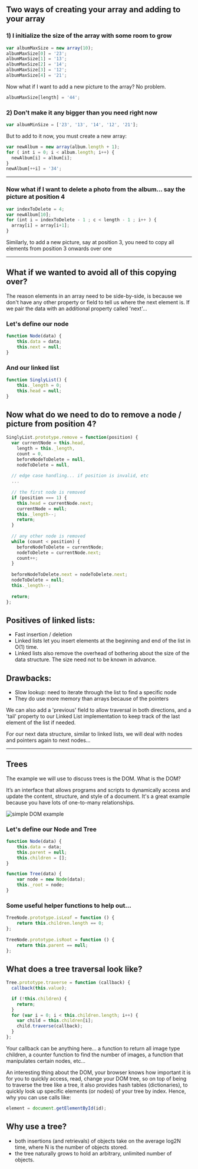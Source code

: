 ## Two ways of creating your array and adding to your array

### 1) I initialize the size of the array with some room to grow

```javascript
var albumMaxSize = new array(10); 
albumMaxSize[0] = '23';
albumMaxSize[1] = '13';
albumMaxSize[2] = '14';
albumMaxSize[3] = '12';
albumMaxSize[4] = '21';
```

Now what if I want to add a new picture to the array? No problem.

```javascript
albumMaxSize[length] = '44';
```

### 2) Don't make it any bigger than you need right now

```javascript
var albumMinSize = ['23', '13', '14', '12', '21'];
```

But to add to it now, you must create a new array:
```javascript
var newAlbum = new array(album.length + 1);
for ( int i = 0; i < album.length; i++) {
  newAlbum[i] = album[i];
}
newAlbum[++i] = '34';
```

___

### Now what if I want to delete a photo from the album... say the picture at position 4
```javascript
var indexToDelete = 4;
var newAlbum[10];
for (int i = indexToDelete - 1 ; c < length - 1 ; i++ ) {
  array[i] = array[i+1];
}         
```

Similarly, to add a new picture, say at position 3, you need to copy all elements from position 3 onwards over one

___


## What if we wanted to avoid all of this copying over?
The reason elements in an array need to be side-by-side, is because we don't have any other property or field to tell us where the next element is. If we pair the data with an additional property called 'next'...

### Let's define our node

```javascript
function Node(data) {
    this.data = data;
    this.next = null;
}
```
### And our linked list

```javascript
function SinglyList() {
    this._length = 0;
    this.head = null;
}
```

## Now what do we need to do to remove a node / picture from position 4?
```javascript
SinglyList.prototype.remove = function(position) {
  var currentNode = this.head,
    length = this._length,
    count = 0,
    beforeNodeToDelete = null,
    nodeToDelete = null,
    
  // edge case handling... if position is invalid, etc
  ...
 
  // the first node is removed
  if (position === 1) {
    this.head = currentNode.next;
    currentNode = null;
    this._length--;
    return;
  }
 
  // any other node is removed
  while (count < position) {
    beforeNodeToDelete = currentNode;
    nodeToDelete = currentNode.next;
    count++;
  }
 
  beforeNodeToDelete.next = nodeToDelete.next;
  nodeToDelete = null;
  this._length--;
 
  return;
};
```

## Positives of linked lists:
+ Fast insertion / deletion
+ Linked lists let you insert elements at the beginning and end of the list in O(1) time. 
+ Linked lists also remove the overhead of bothering about the size of the data structure. The size need not to be known in advance.

## Drawbacks:
- Slow lookup: need to iterate through the list to find a specific node
- They do use more memory than arrays because of the pointers

We can also add a 'previous' field to allow traversal in both directions, and a 'tail' property to our Linked List implementation to keep track of the last element of the list if needed.


For our next data structure, similar to linked lists, we will deal with nodes and pointers again to next nodes...

___

## Trees

The example we will use to discuss trees is the DOM. What is the DOM?

It’s an interface that allows programs and scripts to dynamically access and update the content, structure, and style of a document.
It's a great example because you have lots of one-to-many relationships.

![simple DOM example](https://snipcademy.com/code/img/tutorials/javascript/dom.svg "Simple DOM")


### Let's define our Node and Tree
```javascript
function Node(data) {
    this.data = data;
    this.parent = null;
    this.children = [];
}
```

```javascript
function Tree(data) {
    var node = new Node(data);
    this._root = node;
}
```

### Some useful helper functions to help out...

```javascript
TreeNode.prototype.isLeaf = function () {
    return this.children.length == 0;
};
 
TreeNode.prototype.isRoot = function () {
    return this.parent == null;
};
```


## What does a tree traversal look like?

```javascript
Tree.prototype.traverse = function (callback) {
  callback(this.value);

  if (!this.children) {
    return;
  }
  for (var i = 0; i < this.children.length; i++) {
    var child = this.children[i];
    child.traverse(callback);
  }
};
```

Your callback can be anything here... a function to return all image type children, a counter function to find the number of images, a function that manipulates certain nodes, etc...


An interesting thing about the DOM, your browser knows how important it is for you to quickly access, read, change your DOM tree, so on top of being to traverse the tree like a tree, it also provides hash tables (dictionaries), to quickly look up specific elements (or nodes) of your tree by index. Hence, why you can use calls like:

```javascript
element = document.getElementById(id);
```

## Why use a tree?
+ both insertions (and retrievals) of objects take on the average log2N time, where N is the number of objects stored.
+ the tree naturally grows to hold an arbitrary, unlimited number of objects.

